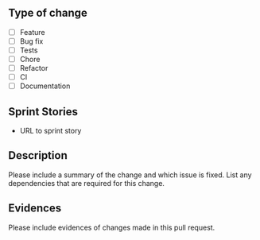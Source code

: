 ## Type of change

- [ ] Feature
- [ ] Bug fix
- [ ] Tests
- [ ] Chore
- [ ] Refactor
- [ ] CI
- [ ] Documentation

## Sprint Stories

- URL to sprint story

## Description

Please include a summary of the change and which issue is fixed. List any dependencies that are required for this change.

## Evidences

Please include evidences of changes made in this pull request.
